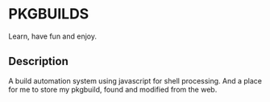# PKGBUILDS

Learn, have fun and enjoy.

## Description

A build automation system using javascript for shell processing.
And a place for me to store my pkgbuild, found and modified from the web.
